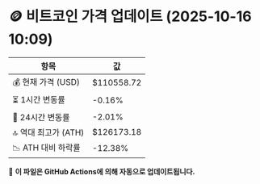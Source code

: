 # 🪙 비트코인 가격 업데이트 (2025-10-16 10:09)

| 항목                | 값 |
|--------------------|----------------|
| 💰 현재 가격 (USD) | $110558.72 |
| ⏳ 1시간 변동률    | -0.16% |
| 📆 24시간 변동률   | -2.01% |
| 🔝 역대 최고가 (ATH) | $126173.18 |
| 📉 ATH 대비 하락률 | -12.38% |

🔄 **이 파일은 GitHub Actions에 의해 자동으로 업데이트됩니다.**
